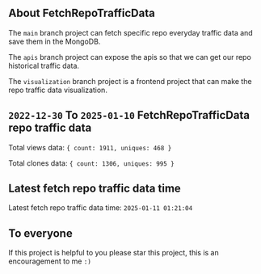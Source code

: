 ## About FetchRepoTrafficData

The `main` branch project can fetch specific repo everyday traffic data and save them in the MongoDB.

The `apis` branch project can expose the apis so that we can get our repo historical traffic data.

The `visualization` branch project is a frontend project that can make the repo traffic data visualization.

## `2022-12-30` To `2025-01-10` FetchRepoTrafficData repo traffic data

Total views data: `{ count: 1911, uniques: 468 }`

Total clones data: `{ count: 1306, uniques: 995 }`

## Latest fetch repo traffic data time

Latest fetch repo traffic data time: `2025-01-11 01:21:04`

## To everyone

If this project is helpful to you please star this project, this is an encouragement to me `:)`



